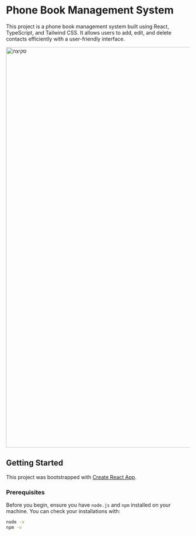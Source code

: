# Phone Book Management System

This project is a phone book management system built using React, TypeScript, and Tailwind CSS. It allows users to add, edit, and delete contacts efficiently with a user-friendly interface.


<img width="1094" alt="סקיצה" src="https://github.com/rcanaan/phone-book-platform/assets/58044154/c1764de7-aae8-471e-99d8-051a113c366f">

## Getting Started

This project was bootstrapped with [Create React App](https://github.com/facebook/create-react-app).

### Prerequisites

Before you begin, ensure you have `node.js` and `npm` installed on your machine. You can check your installations with:

```bash
node -v
npm -v
